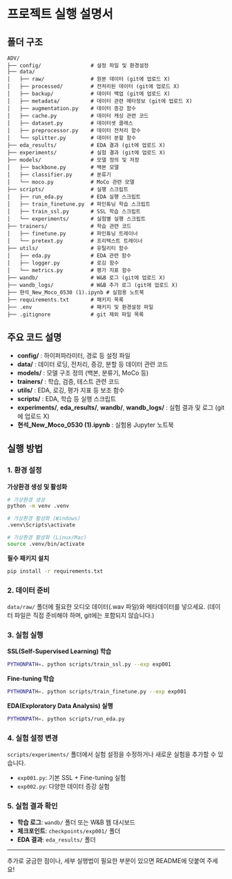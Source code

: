 # 프로젝트 실행 설명서

## 폴더 구조

```
ADV/
├── config/                # 설정 파일 및 환경설정
├── data/
│   ├── raw/               # 원본 데이터 (git에 업로드 X)
│   ├── processed/         # 전처리된 데이터 (git에 업로드 X)
│   ├── backup/            # 데이터 백업 (git에 업로드 X)
│   ├── metadata/          # 데이터 관련 메타정보 (git에 업로드 X)
│   ├── augmentation.py    # 데이터 증강 함수
│   ├── cache.py           # 데이터 캐싱 관련 코드
│   ├── dataset.py         # 데이터셋 클래스
│   ├── preprocessor.py    # 데이터 전처리 함수
│   └── splitter.py        # 데이터 분할 함수
├── eda_results/           # EDA 결과 (git에 업로드 X)
├── experiments/           # 실험 결과 (git에 업로드 X)
├── models/                # 모델 정의 및 저장
│   ├── backbone.py        # 백본 모델
│   ├── classifier.py      # 분류기
│   └── moco.py            # MoCo 관련 모델
├── scripts/               # 실행 스크립트
│   ├── run_eda.py         # EDA 실행 스크립트
│   ├── train_finetune.py  # 파인튜닝 학습 스크립트
│   ├── train_ssl.py       # SSL 학습 스크립트
│   └── experiments/       # 실험별 실행 스크립트
├── trainers/              # 학습 관련 코드
│   ├── finetune.py        # 파인튜닝 트레이너
│   └── pretext.py         # 프리텍스트 트레이너
├── utils/                 # 유틸리티 함수
│   ├── eda.py             # EDA 관련 함수
│   ├── logger.py          # 로깅 함수
│   └── metrics.py         # 평가 지표 함수
├── wandb/                 # W&B 로그 (git에 업로드 X)
├── wandb_logs/            # W&B 추가 로그 (git에 업로드 X)
├── 현석_New_Moco_0530 (1).ipynb # 실험용 노트북
├── requirements.txt       # 패키지 목록
├── .env                   # 패키지 및 환경설정 파일
├── .gitignore             # git 제외 파일 목록
```

## 주요 코드 설명

- **config/** : 하이퍼파라미터, 경로 등 설정 파일
- **data/** : 데이터 로딩, 전처리, 증강, 분할 등 데이터 관련 코드
- **models/** : 모델 구조 정의 (백본, 분류기, MoCo 등)
- **trainers/** : 학습, 검증, 테스트 관련 코드
- **utils/** : EDA, 로깅, 평가 지표 등 보조 함수
- **scripts/** : EDA, 학습 등 실행 스크립트
- **experiments/**, **eda_results/**, **wandb/**, **wandb_logs/** : 실험 결과 및 로그 (git에 업로드 X)
- **현석_New_Moco_0530 (1).ipynb** : 실험용 Jupyter 노트북

## 실행 방법

### 1. 환경 설정

**가상환경 생성 및 활성화**
```bash
# 가상환경 생성
python -m venv .venv

# 가상환경 활성화 (Windows)
.venv\Scripts\activate

# 가상환경 활성화 (Linux/Mac)
source .venv/bin/activate
```

**필수 패키지 설치**
```bash
pip install -r requirements.txt
```

### 2. 데이터 준비
`data/raw/` 폴더에 필요한 오디오 데이터(.wav 파일)와 메타데이터를 넣으세요.
(데이터 파일은 직접 준비해야 하며, git에는 포함되지 않습니다.)

### 3. 실험 실행

**SSL(Self-Supervised Learning) 학습**
```bash
PYTHONPATH=. python scripts/train_ssl.py --exp exp001
```

**Fine-tuning 학습**
```bash
PYTHONPATH=. python scripts/train_finetune.py --exp exp001
```

**EDA(Exploratory Data Analysis) 실행**
```bash
PYTHONPATH=. python scripts/run_eda.py
```

### 4. 실험 설정 변경
`scripts/experiments/` 폴더에서 실험 설정을 수정하거나 새로운 실험을 추가할 수 있습니다.
- `exp001.py`: 기본 SSL + Fine-tuning 실험
- `exp002.py`: 다양한 데이터 증강 실험

### 5. 실험 결과 확인
- **학습 로그**: `wandb/` 폴더 또는 W&B 웹 대시보드
- **체크포인트**: `checkpoints/exp001/` 폴더
- **EDA 결과**: `eda_results/` 폴더

---

추가로 궁금한 점이나, 세부 실행법이 필요한 부분이 있으면 README에 덧붙여 주세요!

